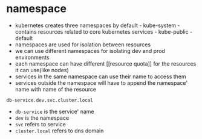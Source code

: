 # namespace
- kubernetes creates three namespaces by default
      - kube-system
            - contains resources related to core kubernetes services
      - kube-public
      - default
- namespaces are used for isolation between resources
- we can use different namespaces for isolating dev and prod environments
- each namespace can have different [[resource quota]] for the resources it can use(like nodes)
- services in the same namespace can use their name to access them
- services outside the namespace will have to append the namespace' name with name of the resource

`db-service.dev.svc.cluster.local`
- `db-service` is the service' name
- `dev` is the namespace
- `svc` refers to service
- `cluster.local` refers to dns domain


